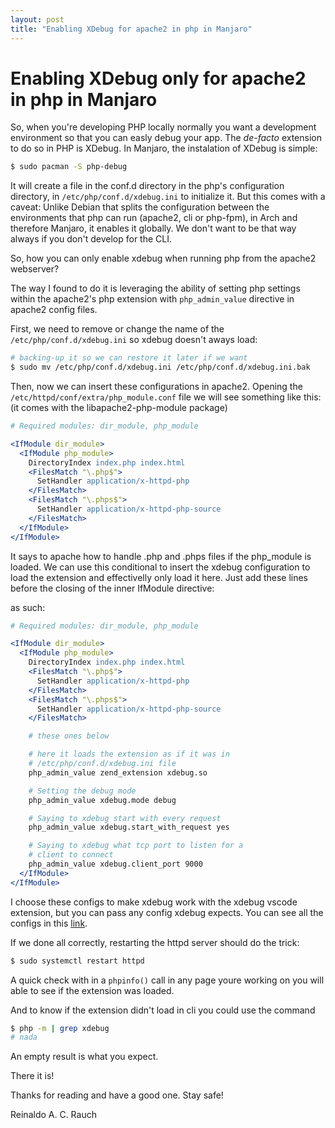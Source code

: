 ```yaml
---
layout: post
title: "Enabling XDebug for apache2 in php in Manjaro"
---
```


# Enabling XDebug only for apache2 in php in Manjaro #

So, when you're developing PHP locally normally you want a development environment so that you can easly debug your app. The _de-facto_ extension to do so in PHP is XDebug. In Manjaro, the instalation of XDebug is simple:

```bash
$ sudo pacman -S php-debug
```

It will create a file in the conf.d directory in the php's configuration directory, in `/etc/php/conf.d/xdebug.ini` to initialize it. But this comes with a caveat: Unlike Debian that splits the configuration between the environments that php can run (apache2, cli or php-fpm), in Arch and therefore Manjaro, it enables it globally. We don't want to be that way always if you don't develop for the CLI.

So, how you can only enable xdebug when running php from the apache2 webserver?

The way I found to do it is leveraging the ability of setting php settings within the apache2's php extension with `php_admin_value` directive in apache2 config files.

First, we need to remove or change the name of the `/etc/php/conf.d/xdebug.ini` so xdebug doesn't aways load:

```bash
# backing-up it so we can restore it later if we want
$ sudo mv /etc/php/conf.d/xdebug.ini /etc/php/conf.d/xdebug.ini.bak 
```

Then, now we can insert these configurations in apache2. Opening the `/etc/httpd/conf/extra/php_module.conf` file we will see something like this: (it comes with the libapache2-php-module package)

```apache
# Required modules: dir_module, php_module

<IfModule dir_module>
  <IfModule php_module>
    DirectoryIndex index.php index.html
    <FilesMatch "\.php$">
      SetHandler application/x-httpd-php
    </FilesMatch>
    <FilesMatch "\.phps$">
      SetHandler application/x-httpd-php-source
    </FilesMatch>
  </IfModule>
</IfModule>
```

It says to apache how to handle .php and .phps files if the php_module is loaded. We can use this conditional to insert the xdebug configuration to load the extension and effectivelly only load it here.
Just add these lines before the closing of the inner IfModule directive:

as such:

```apache
# Required modules: dir_module, php_module

<IfModule dir_module>
  <IfModule php_module>
    DirectoryIndex index.php index.html
    <FilesMatch "\.php$">
      SetHandler application/x-httpd-php
    </FilesMatch>
    <FilesMatch "\.phps$">
      SetHandler application/x-httpd-php-source
    </FilesMatch>

    # these ones below

    # here it loads the extension as if it was in 
    # /etc/php/conf.d/xdebug.ini file
    php_admin_value zend_extension xdebug.so

    # Setting the debug mode
    php_admin_value xdebug.mode debug

    # Saying to xdebug start with every request
    php_admin_value xdebug.start_with_request yes

    # Saying to xdebug what tcp port to listen for a 
    # client to connect
    php_admin_value xdebug.client_port 9000
  </IfModule>
</IfModule>
```

I choose these configs to make xdebug work with the xdebug vscode extension, but you can pass any config xdebug expects. You can see all the configs in this [link](https://xdebug.org/docs/all_settings).

If we done all correctly, restarting the httpd server should do the trick:

```bash
$ sudo systemctl restart httpd
```

A quick check with in a `phpinfo()` call in any page youre working on you will able to see if the extension was loaded.

And to know if the extension didn't load in cli you could use the command

```bash
$ php -m | grep xdebug
# nada
```

An empty result is what you expect.

There it is!

Thanks for reading and have a good one. Stay safe!

Reinaldo A. C. Rauch